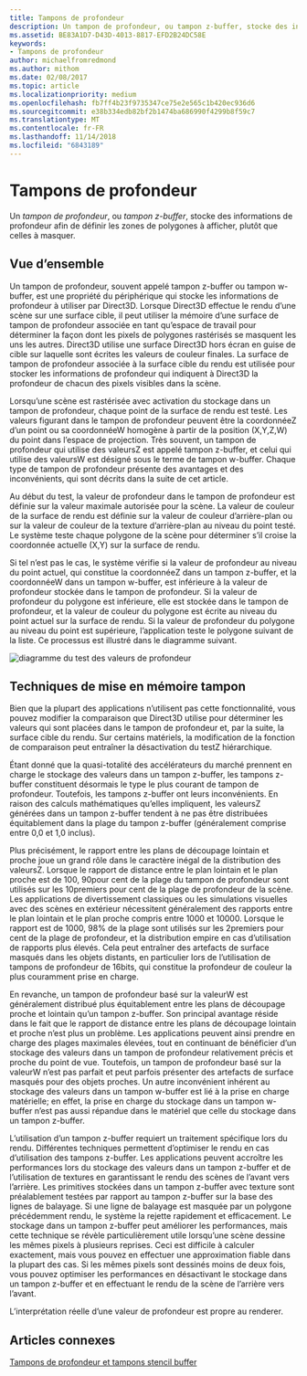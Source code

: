 ```yaml
---
title: Tampons de profondeur
description: Un tampon de profondeur, ou tampon z-buffer, stocke des informations de profondeur afin de définir les zones de polygones à afficher, plutôt que celles à masquer.
ms.assetid: BE83A1D7-D43D-4013-8817-EFD2B24DC58E
keywords:
- Tampons de profondeur
author: michaelfromredmond
ms.author: mithom
ms.date: 02/08/2017
ms.topic: article
ms.localizationpriority: medium
ms.openlocfilehash: fb7ff4b23f9735347ce75e2e565c1b420ec936d6
ms.sourcegitcommit: e38b334edb82bf2b1474ba686990f4299b8f59c7
ms.translationtype: MT
ms.contentlocale: fr-FR
ms.lasthandoff: 11/14/2018
ms.locfileid: "6843189"
---
```

# <a name="depth-buffers"></a>Tampons de profondeur


Un *tampon de profondeur*, ou *tampon z-buffer*, stocke des informations de profondeur afin de définir les zones de polygones à afficher, plutôt que celles à masquer.

## <a name="span-idoverviewspanspan-idoverviewspanspan-idoverviewspanoverview"></a><span id="Overview"></span><span id="overview"></span><span id="OVERVIEW"></span>Vue d’ensemble


Un tampon de profondeur, souvent appelé tampon z-buffer ou tampon w-buffer, est une propriété du périphérique qui stocke les informations de profondeur à utiliser par Direct3D. Lorsque Direct3D effectue le rendu d’une scène sur une surface cible, il peut utiliser la mémoire d’une surface de tampon de profondeur associée en tant qu’espace de travail pour déterminer la façon dont les pixels de polygones rastérisés se masquent les uns les autres. Direct3D utilise une surface Direct3D hors écran en guise de cible sur laquelle sont écrites les valeurs de couleur finales. La surface de tampon de profondeur associée à la surface cible du rendu est utilisée pour stocker les informations de profondeur qui indiquent à Direct3D la profondeur de chacun des pixels visibles dans la scène.

Lorsqu’une scène est rastérisée avec activation du stockage dans un tampon de profondeur, chaque point de la surface de rendu est testé. Les valeurs figurant dans le tampon de profondeur peuvent être la coordonnéeZ d’un point ou sa coordonnéeW homogène à partir de la position (X,Y,Z,W) du point dans l’espace de projection. Très souvent, un tampon de profondeur qui utilise des valeursZ est appelé tampon z-buffer, et celui qui utilise des valeursW est désigné sous le terme de tampon w-buffer. Chaque type de tampon de profondeur présente des avantages et des inconvénients, qui sont décrits dans la suite de cet article.

Au début du test, la valeur de profondeur dans le tampon de profondeur est définie sur la valeur maximale autorisée pour la scène. La valeur de couleur de la surface de rendu est définie sur la valeur de couleur d’arrière-plan ou sur la valeur de couleur de la texture d’arrière-plan au niveau du point testé. Le système teste chaque polygone de la scène pour déterminer s’il croise la coordonnée actuelle (X,Y) sur la surface de rendu.

Si tel n’est pas le cas, le système vérifie si la valeur de profondeur au niveau du point actuel, qui constitue la coordonnéeZ dans un tampon z-buffer, et la coordonnéeW dans un tampon w-buffer, est inférieure à la valeur de profondeur stockée dans le tampon de profondeur. Si la valeur de profondeur du polygone est inférieure, elle est stockée dans le tampon de profondeur, et la valeur de couleur du polygone est écrite au niveau du point actuel sur la surface de rendu. Si la valeur de profondeur du polygone au niveau du point est supérieure, l’application teste le polygone suivant de la liste. Ce processus est illustré dans le diagramme suivant.

![diagramme du test des valeurs de profondeur](images/zbuffer.png)

## <a name="span-idbufferingtechniquesspanspan-idbufferingtechniquesspanspan-idbufferingtechniquesspanbuffering-techniques"></a><span id="Buffering_techniques"></span><span id="buffering_techniques"></span><span id="BUFFERING_TECHNIQUES"></span>Techniques de mise en mémoire tampon


Bien que la plupart des applications n’utilisent pas cette fonctionnalité, vous pouvez modifier la comparaison que Direct3D utilise pour déterminer les valeurs qui sont placées dans le tampon de profondeur et, par la suite, la surface cible du rendu. Sur certains matériels, la modification de la fonction de comparaison peut entraîner la désactivation du testZ hiérarchique.

Étant donné que la quasi-totalité des accélérateurs du marché prennent en charge le stockage des valeurs dans un tampon z-buffer, les tampons z-buffer constituent désormais le type le plus courant de tampon de profondeur. Toutefois, les tampons z-buffer ont leurs inconvénients. En raison des calculs mathématiques qu’elles impliquent, les valeursZ générées dans un tampon z-buffer tendent à ne pas être distribuées équitablement dans la plage du tampon z-buffer (généralement comprise entre 0,0 et 1,0 inclus).

Plus précisément, le rapport entre les plans de découpage lointain et proche joue un grand rôle dans le caractère inégal de la distribution des valeursZ. Lorsque le rapport de distance entre le plan lointain et le plan proche est de 100, 90pour cent de la plage du tampon de profondeur sont utilisés sur les 10premiers pour cent de la plage de profondeur de la scène. Les applications de divertissement classiques ou les simulations visuelles avec des scènes en extérieur nécessitent généralement des rapports entre le plan lointain et le plan proche compris entre 1000 et 10000. Lorsque le rapport est de 1000, 98% de la plage sont utilisés sur les 2premiers pour cent de la plage de profondeur, et la distribution empire en cas d’utilisation de rapports plus élevés. Cela peut entraîner des artefacts de surface masqués dans les objets distants, en particulier lors de l’utilisation de tampons de profondeur de 16bits, qui constitue la profondeur de couleur la plus couramment prise en charge.

En revanche, un tampon de profondeur basé sur la valeurW est généralement distribué plus équitablement entre les plans de découpage proche et lointain qu’un tampon z-buffer. Son principal avantage réside dans le fait que le rapport de distance entre les plans de découpage lointain et proche n’est plus un problème. Les applications peuvent ainsi prendre en charge des plages maximales élevées, tout en continuant de bénéficier d’un stockage des valeurs dans un tampon de profondeur relativement précis et proche du point de vue. Toutefois, un tampon de profondeur basé sur la valeurW n’est pas parfait et peut parfois présenter des artefacts de surface masqués pour des objets proches. Un autre inconvénient inhérent au stockage des valeurs dans un tampon w-buffer est lié à la prise en charge matérielle; en effet, la prise en charge du stockage dans un tampon w-buffer n’est pas aussi répandue dans le matériel que celle du stockage dans un tampon z-buffer.

L’utilisation d’un tampon z-buffer requiert un traitement spécifique lors du rendu. Différentes techniques permettent d’optimiser le rendu en cas d’utilisation des tampons z-buffer. Les applications peuvent accroître les performances lors du stockage des valeurs dans un tampon z-buffer et de l’utilisation de textures en garantissant le rendu des scènes de l’avant vers l’arrière. Les primitives stockées dans un tampon z-buffer avec texture sont préalablement testées par rapport au tampon z-buffer sur la base des lignes de balayage. Si une ligne de balayage est masquée par un polygone précédemment rendu, le système la rejette rapidement et efficacement. Le stockage dans un tampon z-buffer peut améliorer les performances, mais cette technique se révèle particulièrement utile lorsqu’une scène dessine les mêmes pixels à plusieurs reprises. Ceci est difficile à calculer exactement, mais vous pouvez en effectuer une approximation fiable dans la plupart des cas. Si les mêmes pixels sont dessinés moins de deux fois, vous pouvez optimiser les performances en désactivant le stockage dans un tampon z-buffer et en effectuant le rendu de la scène de l’arrière vers l’avant.

L’interprétation réelle d’une valeur de profondeur est propre au renderer.

## <a name="span-idrelated-topicsspanrelated-topics"></a><span id="related-topics"></span>Articles connexes


[Tampons de profondeur et tampons stencil buffer](depth-and-stencil-buffers.md)

 

 




